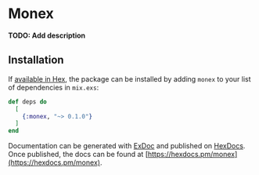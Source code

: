 # Monex

**TODO: Add description**

## Installation

If [available in Hex](https://hex.pm/docs/publish), the package can be installed
by adding `monex` to your list of dependencies in `mix.exs`:

```elixir
def deps do
  [
    {:monex, "~> 0.1.0"}
  ]
end
```

Documentation can be generated with [ExDoc](https://github.com/elixir-lang/ex_doc)
and published on [HexDocs](https://hexdocs.pm). Once published, the docs can
be found at [https://hexdocs.pm/monex](https://hexdocs.pm/monex).

